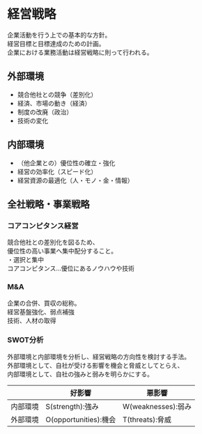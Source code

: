# 経営戦略 #

企業活動を行う上での基本的な方針。  
経営目標と目標達成のための計画。  
企業における業務活動は経営戦略に則って行われる。  

## 外部環境 ##
- 競合他社との競争（差別化）　　
- 経済、市場の動き（経済）　　
- 制度の改廃（政治）　　
- 技術の変化　　

## 内部環境 ##
- （他企業との）優位性の確立・強化  
- 経営の効率化（スピード化）
- 経営資源の最適化（人・モノ・金・情報）


## 全社戦略・事業戦略 ##
### コアコンピタンス経営 ###
競合他社との差別化を図るため、  
優位性の高い事業へ集中配分すること。  
・選択と集中  
コアコンピタンス…優位にあるノウハウや技術  
### M&A ###
企業の合併、買収の総称。  
経営基盤強化、弱点補強  
技術、人材の取得  
### SWOT分析 ###
外部環境と内部環境を分析し、経営戦略の方向性を検討する手法。  
外部環境として、自社が受ける影響を機会と脅威としてとらえ、  
内部環境として、自社の強みと弱みを明らかにする。  

| | 好影響 | 悪影響 |
----|----|---- 
| 内部環境 | S(strength):強み | W(weaknesses):弱み |
| 外部環境 | O(opportunities):機会 | T(threats):脅威 |
